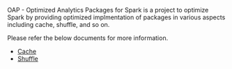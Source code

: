 OAP - Optimized Analytics Packages for Spark is a project to optimize Spark by providing optimized implmentation of packages in various aspects including cache, shuffle, and so on.

Please refer the below documents for more information.

* [Cache](./oap-cache/README.md)
* [Shuffle](./oap-shuffle/README.md)
